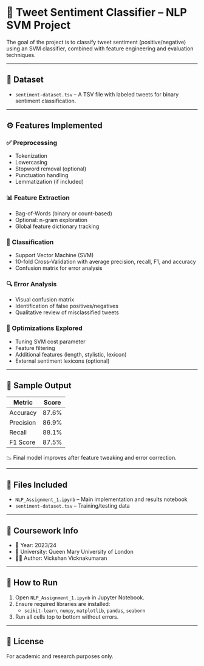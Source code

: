 # 💬 Tweet Sentiment Classifier – NLP SVM Project

The goal of the project is to classify tweet sentiment (positive/negative) using an SVM classifier, combined with feature engineering and evaluation techniques.

---

## 📁 Dataset

- `sentiment-dataset.tsv` – A TSV file with labeled tweets for binary sentiment classification.

---

## ⚙️ Features Implemented

### ✅ Preprocessing
- Tokenization
- Lowercasing
- Stopword removal (optional)
- Punctuation handling
- Lemmatization (if included)

### 📊 Feature Extraction
- Bag-of-Words (binary or count-based)
- Optional: n-gram exploration
- Global feature dictionary tracking

### 🔄 Classification
- Support Vector Machine (SVM)
- 10-fold Cross-Validation with average precision, recall, F1, and accuracy
- Confusion matrix for error analysis

### 🔍 Error Analysis
- Visual confusion matrix
- Identification of false positives/negatives
- Qualitative review of misclassified tweets

### 🚀 Optimizations Explored
- Tuning SVM cost parameter
- Feature filtering
- Additional features (length, stylistic, lexicon)
- External sentiment lexicons (optional)

---

## 🧪 Sample Output

| Metric     | Score   |
|------------|---------|
| Accuracy   | 87.6%   |
| Precision  | 86.9%   |
| Recall     | 88.1%   |
| F1 Score   | 87.5%   |

📉 Final model improves after feature tweaking and error correction.

---

## 📂 Files Included

- `NLP_Assignment_1.ipynb` – Main implementation and results notebook
- `sentiment-dataset.tsv` – Training/testing data

---

## 🏫 Coursework Info

- 📅 Year: 2023/24  
- 🏫 University: Queen Mary University of London  
- 👨‍💻 Author: Vickshan Vicknakumaran

---

## 🚀 How to Run

1. Open `NLP_Assignment_1.ipynb` in Jupyter Notebook.
2. Ensure required libraries are installed:
   - `scikit-learn`, `numpy`, `matplotlib`, `pandas`, `seaborn`
3. Run all cells top to bottom without errors.

---

## 📜 License

For academic and research purposes only.
